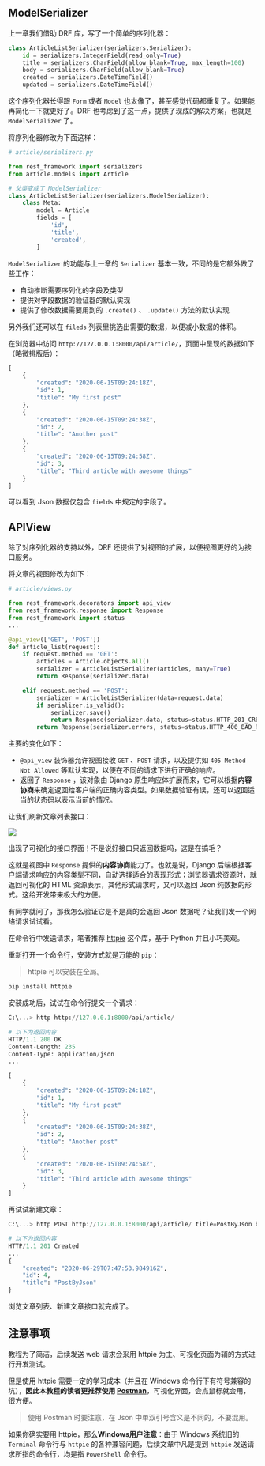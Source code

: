## ModelSerializer

上一章我们借助 DRF 库，写了一个简单的序列化器：

```python
class ArticleListSerializer(serializers.Serializer):
    id = serializers.IntegerField(read_only=True)
    title = serializers.CharField(allow_blank=True, max_length=100)
    body = serializers.CharField(allow_blank=True)
    created = serializers.DateTimeField()
    updated = serializers.DateTimeField()
```

这个序列化器长得跟 `Form`  或者 `Model` 也太像了，甚至感觉代码都重复了。如果能再简化一下就更好了。DRF 也考虑到了这一点，提供了现成的解决方案，也就是 `ModelSerializer` 了。

将序列化器修改为下面这样：

```python
# article/serializers.py

from rest_framework import serializers
from article.models import Article

# 父类变成了 ModelSerializer
class ArticleListSerializer(serializers.ModelSerializer):
    class Meta:
        model = Article
        fields = [
            'id',
            'title',
            'created',
        ]
```

`ModelSerializer` 的功能与上一章的 `Serializer` 基本一致，不同的是它额外做了些工作：

- 自动推断需要序列化的字段及类型
- 提供对字段数据的验证器的默认实现
- 提供了修改数据需要用到的 `.create()` 、 `.update()` 方法的默认实现

另外我们还可以在 `fileds` 列表里挑选出需要的数据，以便减小数据的体积。

在浏览器中访问 `http://127.0.0.1:8000/api/article/`，页面中呈现的数据如下（略微排版后）：

```python
[
    {
        "created": "2020-06-15T09:24:18Z",
        "id": 1,
        "title": "My first post"
    },
    {
        "created": "2020-06-15T09:24:38Z",
        "id": 2,
        "title": "Another post"
    },
    {
        "created": "2020-06-15T09:24:58Z",
        "id": 3,
        "title": "Third article with awesome things"
    }
]
```

可以看到 Json 数据仅包含 `fields` 中规定的字段了。

## APIView

除了对序列化器的支持以外，DRF 还提供了对视图的扩展，以便视图更好的为接口服务。

将文章的视图修改为如下：

```python
# article/views.py

from rest_framework.decorators import api_view
from rest_framework.response import Response
from rest_framework import status
...

@api_view(['GET', 'POST'])
def article_list(request):
    if request.method == 'GET':
        articles = Article.objects.all()
        serializer = ArticleListSerializer(articles, many=True)
        return Response(serializer.data)

    elif request.method == 'POST':
        serializer = ArticleListSerializer(data=request.data)
        if serializer.is_valid():
            serializer.save()
            return Response(serializer.data, status=status.HTTP_201_CREATED)
        return Response(serializer.errors, status=status.HTTP_400_BAD_REQUEST)
```

主要的变化如下：

- `@api_view` 装饰器允许视图接收 `GET` 、`POST` 请求，以及提供如 `405 Method Not Allowed` 等默认实现，以便在不同的请求下进行正确的响应。
- 返回了 `Response` ，该对象由 Django 原生响应体扩展而来，它可以根据**内容协商**来确定返回给客户端的正确内容类型。如果数据验证有误，还可以返回适当的状态码以表示当前的情况。

让我们刷新文章列表接口：

![](http://blog.dusaiphoto.com/drf-1.png)

出现了可视化的接口界面！不是说好接口只返回数据吗，这是在搞毛？

这就是视图中 `Response`  提供的**内容协商**能力了。也就是说，Django 后端根据客户端请求响应的内容类型不同，自动选择适合的表现形式；浏览器请求资源时，就返回可视化的 HTML 资源表示，其他形式请求时，又可以返回 Json 纯数据的形式。这给开发带来极大的方便。

有同学就问了，那我怎么验证它是不是真的会返回 Json 数据呢？让我们发一个网络请求试试看。

在命令行中发送请求，笔者推荐 [httpie](https://github.com/jakubroztocil/httpie#installation) 这个库，基于 Python 并且小巧美观。

重新打开一个命令行，安装方式就是万能的 `pip`：

> httpie 可以安装在全局。

```bash
pip install httpie
```

安装成功后，试试在命令行提交一个请求：

```python
C:\...> http http://127.0.0.1:8000/api/article/

# 以下为返回内容
HTTP/1.1 200 OK
Content-Length: 235
Content-Type: application/json
...

[
    {
        "created": "2020-06-15T09:24:18Z",
        "id": 1,
        "title": "My first post"
    },
    {
        "created": "2020-06-15T09:24:38Z",
        "id": 2,
        "title": "Another post"
    },
    {
        "created": "2020-06-15T09:24:58Z",
        "id": 3,
        "title": "Third article with awesome things"
    }
]
```

再试试新建文章：

```python
C:\...> http POST http://127.0.0.1:8000/api/article/ title=PostByJson body=HelloWorld!

# 以下为返回内容
HTTP/1.1 201 Created
...
{
    "created": "2020-06-29T07:47:53.984916Z",
    "id": 4,
    "title": "PostByJson"
}
```

浏览文章列表、新建文章接口就完成了。

## 注意事项

教程为了简洁，后续发送 web 请求会采用 httpie 为主、可视化页面为辅的方式进行开发测试。

但是使用 httpie 需要一定的学习成本（并且在 Windows 命令行下有符号兼容的坑），**因此本教程的读者更推荐使用 [Postman](https://www.postman.com/downloads/)**，可视化界面，会点鼠标就会用，很方便。

> 使用 Postman 时要注意，在 Json 中单双引号含义是不同的，不要混用。

如果你确实要用 httpie，那么**Windows用户注意**：由于 Windows 系统旧的 `Terminal` 命令行与 `httpie` 的各种兼容问题，后续文章中凡是提到 `httpie` 发送请求所指的命令行，均是指 `PowerShell` 命令行。